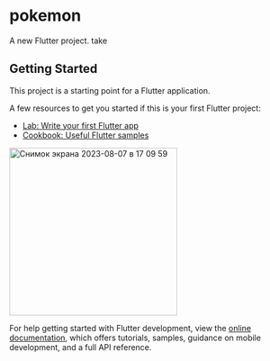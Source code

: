 # pokemon

A new Flutter project.
take
## Getting Started

This project is a starting point for a Flutter application.

A few resources to get you started if this is your first Flutter project:

- [Lab: Write your first Flutter app](https://docs.flutter.dev/get-started/codelab)
- [Cookbook: Useful Flutter samples](https://docs.flutter.dev/cookbook)


<img width="298" alt="Снимок экрана 2023-08-07 в 17 09 59" src="https://github.com/TalgatBatyrov/Pokemon/assets/90198155/f7042815-36aa-4738-8c79-fb8f16640a89">

For help getting started with Flutter development, view the
[online documentation](https://docs.flutter.dev/), which offers tutorials,
samples, guidance on mobile development, and a full API reference.
